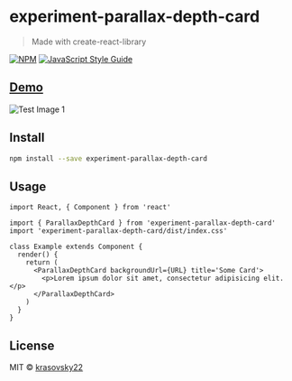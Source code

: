 # experiment-parallax-depth-card

> Made with create-react-library

[![NPM](https://img.shields.io/npm/v/experiment-parallax-depth-card.svg)](https://www.npmjs.com/package/experiment-parallax-depth-card) [![JavaScript Style Guide](https://img.shields.io/badge/code_style-standard-brightgreen.svg)](https://standardjs.com)

## [Demo](https://krasovsky22.github.io/experiment-parallax-depth-card/)

![Test Image 1](screenshot.gif)

## Install

```bash
npm install --save experiment-parallax-depth-card
```

## Usage

```tsx
import React, { Component } from 'react'

import { ParallaxDepthCard } from 'experiment-parallax-depth-card'
import 'experiment-parallax-depth-card/dist/index.css'

class Example extends Component {
  render() {
    return (
      <ParallaxDepthCard backgroundUrl={URL} title='Some Card'>
        <p>Lorem ipsum dolor sit amet, consectetur adipisicing elit.</p>
      </ParallaxDepthCard>
    )
  }
}
```

## License

MIT © [krasovsky22](https://github.com/krasovsky22)
